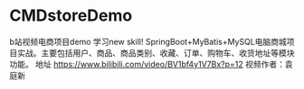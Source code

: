 # CMDstoreDemo
b站视频电商项目demo  学习new skill!
SpringBoot+MyBatis+MySQL电脑商城项目实战。主要包括用户、商品、商品类别、收藏、订单、购物车、收货地址等模块功能。
地址 https://www.bilibili.com/video/BV1bf4y1V7Bx?p=12    视频作者：袁庭新
